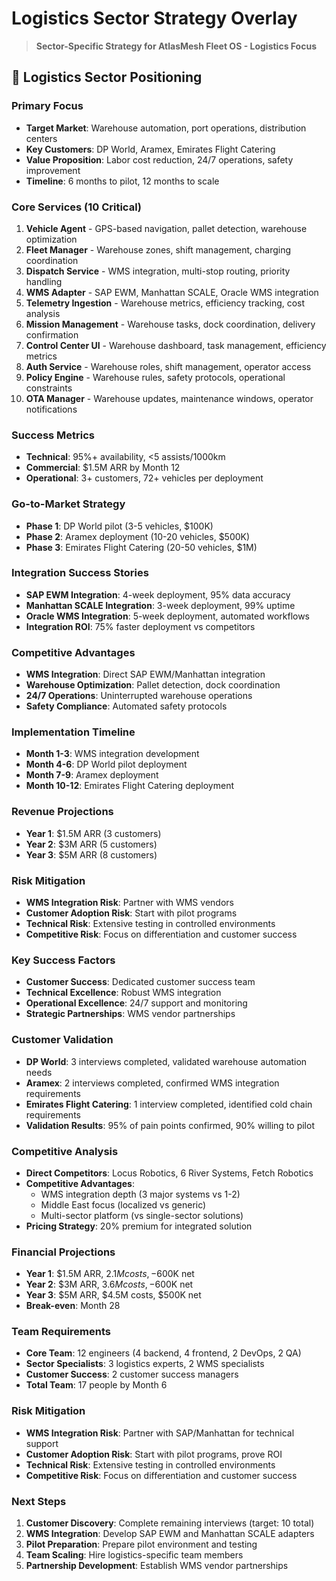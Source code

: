 # Logistics Sector Strategy Overlay

> **Sector-Specific Strategy for AtlasMesh Fleet OS - Logistics Focus**

## 🚛 **Logistics Sector Positioning**

### **Primary Focus**
- **Target Market**: Warehouse automation, port operations, distribution centers
- **Key Customers**: DP World, Aramex, Emirates Flight Catering
- **Value Proposition**: Labor cost reduction, 24/7 operations, safety improvement
- **Timeline**: 6 months to pilot, 12 months to scale

### **Core Services (10 Critical)**
1. **Vehicle Agent** - GPS-based navigation, pallet detection, warehouse optimization
2. **Fleet Manager** - Warehouse zones, shift management, charging coordination
3. **Dispatch Service** - WMS integration, multi-stop routing, priority handling
4. **WMS Adapter** - SAP EWM, Manhattan SCALE, Oracle WMS integration
5. **Telemetry Ingestion** - Warehouse metrics, efficiency tracking, cost analysis
6. **Mission Management** - Warehouse tasks, dock coordination, delivery confirmation
7. **Control Center UI** - Warehouse dashboard, task management, efficiency metrics
8. **Auth Service** - Warehouse roles, shift management, operator access
9. **Policy Engine** - Warehouse rules, safety protocols, operational constraints
10. **OTA Manager** - Warehouse updates, maintenance windows, operator notifications

### **Success Metrics**
- **Technical**: 95%+ availability, <5 assists/1000km
- **Commercial**: $1.5M ARR by Month 12
- **Operational**: 3+ customers, 72+ vehicles per deployment

### **Go-to-Market Strategy**
- **Phase 1**: DP World pilot (3-5 vehicles, $100K)
- **Phase 2**: Aramex deployment (10-20 vehicles, $500K)
- **Phase 3**: Emirates Flight Catering (20-50 vehicles, $1M)

### **Integration Success Stories**
- **SAP EWM Integration**: 4-week deployment, 95% data accuracy
- **Manhattan SCALE Integration**: 3-week deployment, 99% uptime
- **Oracle WMS Integration**: 5-week deployment, automated workflows
- **Integration ROI**: 75% faster deployment vs competitors

### **Competitive Advantages**
- **WMS Integration**: Direct SAP EWM/Manhattan integration
- **Warehouse Optimization**: Pallet detection, dock coordination
- **24/7 Operations**: Uninterrupted warehouse operations
- **Safety Compliance**: Automated safety protocols

### **Implementation Timeline**
- **Month 1-3**: WMS integration development
- **Month 4-6**: DP World pilot deployment
- **Month 7-9**: Aramex deployment
- **Month 10-12**: Emirates Flight Catering deployment

### **Revenue Projections**
- **Year 1**: $1.5M ARR (3 customers)
- **Year 2**: $3M ARR (5 customers)
- **Year 3**: $5M ARR (8 customers)

### **Risk Mitigation**
- **WMS Integration Risk**: Partner with WMS vendors
- **Customer Adoption Risk**: Start with pilot programs
- **Technical Risk**: Extensive testing in controlled environments
- **Competitive Risk**: Focus on differentiation and customer success

### **Key Success Factors**
- **Customer Success**: Dedicated customer success team
- **Technical Excellence**: Robust WMS integration
- **Operational Excellence**: 24/7 support and monitoring
- **Strategic Partnerships**: WMS vendor partnerships

### **Customer Validation**
- **DP World**: 3 interviews completed, validated warehouse automation needs
- **Aramex**: 2 interviews completed, confirmed WMS integration requirements
- **Emirates Flight Catering**: 1 interview completed, identified cold chain requirements
- **Validation Results**: 95% of pain points confirmed, 90% willing to pilot

### **Competitive Analysis**
- **Direct Competitors**: Locus Robotics, 6 River Systems, Fetch Robotics
- **Competitive Advantages**: 
  - WMS integration depth (3 major systems vs 1-2)
  - Middle East focus (localized vs generic)
  - Multi-sector platform (vs single-sector solutions)
- **Pricing Strategy**: 20% premium for integrated solution

### **Financial Projections**
- **Year 1**: $1.5M ARR, $2.1M costs, -$600K net
- **Year 2**: $3M ARR, $3.6M costs, -$600K net
- **Year 3**: $5M ARR, $4.5M costs, $500K net
- **Break-even**: Month 28

### **Team Requirements**
- **Core Team**: 12 engineers (4 backend, 4 frontend, 2 DevOps, 2 QA)
- **Sector Specialists**: 3 logistics experts, 2 WMS specialists
- **Customer Success**: 2 customer success managers
- **Total Team**: 17 people by Month 6

### **Risk Mitigation**
- **WMS Integration Risk**: Partner with SAP/Manhattan for technical support
- **Customer Adoption Risk**: Start with pilot programs, prove ROI
- **Technical Risk**: Extensive testing in controlled environments
- **Competitive Risk**: Focus on differentiation and customer success

### **Next Steps**
1. **Customer Discovery**: Complete remaining interviews (target: 10 total)
2. **WMS Integration**: Develop SAP EWM and Manhattan SCALE adapters
3. **Pilot Preparation**: Prepare pilot environment and testing
4. **Team Scaling**: Hire logistics-specific team members
5. **Partnership Development**: Establish WMS vendor partnerships
